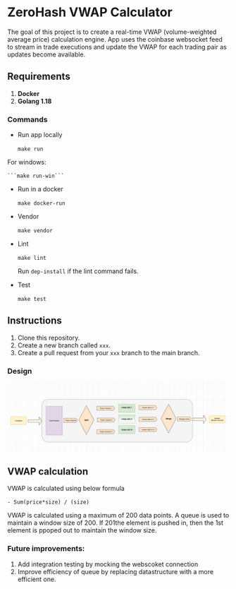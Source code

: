 # ZeroHash VWAP Calculator

The goal of this project is to create a real-time VWAP (volume-weighted average price) calculation engine. App uses the coinbase websocket feed to stream in trade executions and update the VWAP for each trading pair as updates become available. 

## Requirements

1. **Docker**
2. **Golang 1.18**


### Commands

* Run app locally
    
    ```make run ```
    
For windows:
    
    ```make run-win```

* Run in a docker
    
    ```make docker-run```

* Vendor 
    
    ```make vendor```

* Lint
    
    ```make lint```

    Run 
    ```dep-install```
    if the lint command fails.

* Test

    ```make test```

Instructions
-----

1. Clone this repository.
2. Create a new branch called `xxx`.
3. Create a pull request from your `xxx` branch to the main branch.

### Design

![VWAP design](/doc/design/design.PNG?raw=true "Data flow")

## VWAP calculation

VWAP is calculated using below formula
    
    - Sum(price*size) / (size)
    
VWAP is calculated using a maximum of 200 data points. A queue is used to maintain a window size of 200. If 201the element is pushed in, then the 1st element is ppoped out to maintain the window size.

### Future improvements:

1. Add integration testing by mocking the webscoket connection
2. Improve efficiency of queue by replacing datastructure with a more efficient one.

